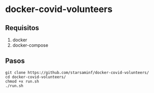 # docker-covid-volunteers

## Requisitos
1. docker
1. docker-compose

## Pasos

```shell=
git clone https://github.com/starsaminf/docker-covid-volunteers/
cd docker-covid-volunteers/
chmod +x run.sh
./run.sh
```

